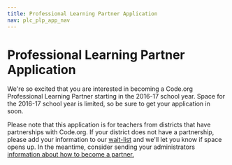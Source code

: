 ```yaml
---
title: Professional Learning Partner Application
nav: plc_plp_app_nav
---
```


# Professional Learning Partner Application  

We're so excited that you are interested in becoming a Code.org Professional Learning Partner starting in the 2016-17 school year. Space for the 2016-17 school year is limited, so be sure to get your application in soon.

Please note that this application is for teachers from districts that have partnerships with Code.org. If your district does not have a partnership, please add your information to our <a href="https://form.jotform.com/53365196731157" target=_blank>wait-list</a> and we'll let you know if space opens up. In the meantime, consider sending your administrators <a href="https://code.org/educate/districts" target=_blank>information about how to become a partner.</a>

<script type="text/javascript" src="https://secure.jotformpro.com/jsform/53348108129960"></script>
